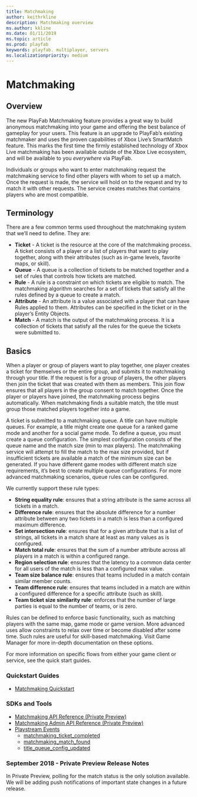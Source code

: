 ```yaml
---
title: Matchmaking
author: keithrkline
description: Matchmaking overview
ms.author: kkline
ms.date: 01/11/2019
ms.topic: article
ms.prod: playfab
keywords: playfab. multiplayer, servers
ms.localizationpriority: medium
---
```


# Matchmaking

## Overview

The new PlayFab Matchmaking feature provides a great way to build anonymous matchmaking into your game and offering the best balance of gameplay for your users. This feature is an upgrade to PlayFab’s existing matchmaker and uses the proven capabilities of Xbox Live’s SmartMatch feature. This marks the first time the firmly established technology of Xbox Live matchmaking has been available outside of the Xbox Live ecosystem, and will be available to you *everywhere* via PlayFab.

Individuals or groups who want to enter matchmaking request the matchmaking service to find other players with whom to set up a match. Once the request is made, the service will hold on to the request and try to match it with other requests. The service creates matches that contains players who are most compatible. 

## Terminology

There are a few common terms used throughout the matchmaking system that we’ll need to define. They are:

+ **Ticket** - A ticket is the resource at the core of the matchmaking process. A ticket consists of a player or a list of players that want to play together, along with their attributes (such as in-game levels, favorite maps, or skill).
+ **Queue** - A queue is a collection of tickets to be matched together and a set of rules that controls how tickets are matched.
+ **Rule** - A rule is a constraint on which tickets are eligible to match. The matchmaking algorithm searches for a set of tickets that satisfy all the rules defined by a queue to create a match.
+ **Attribute** - An attribute is a value associated with a player that can have Rules applied to them. Attributes can be specified in the ticket or in the player’s Entity Objects.
+ **Match** - A match is the output of the matchmaking process. It is a collection of tickets that satisfy all the rules for the queue the tickets were submitted to.

## Basics

When a player or group of players want to play together, one player creates a ticket for themselves or the entire group, and submits it to matchmaking through your title. If the request is for a group of players, the other players then join the ticket that was created with them as members. This join flow ensures that all players in the group consent to match together. Once the player or players have joined, the matchmaking process begins automatically. When matchmaking finds a suitable match, the title must group those matched players together into a game.

A ticket is submitted to a matchmaking queue. A title can have multiple queues. For example, a title might create one queue for a ranked game mode and another for a social game mode. To define a queue, you must create a queue configuration. The simplest configuration consists of the queue name and the match size (min to max players). The matchmaking service will attempt to fill the match to the max size provided, but if insufficient tickets are available a match of the minimum size can be generated. If you have different game modes with different match size requirements, it’s best to create multiple queue configurations. For more advanced matchmaking scenarios, queue rules can be configured.

We currently support these rule types:

+ **String equality rule**: ensures that a string attribute is the same across all tickets in a match.
+ **Difference rule**: ensures that the absolute difference for a number attribute between any two tickets in a match is less than a configured maximum difference.
+ **Set intersection rule**: ensures that for a given attribute that is a list of strings, all tickets in a match share at least as many values as is configured.
+ **Match total rule**: ensures that the sum of a number attribute across all players in a match is within a configured range.
+ **Region selection rule**: ensures that the latency to a common data center for all users of the match is less than a configured max value.
+ **Team size balance rule**: ensures that teams included in a match contain similar member counts.
+ **Team difference rule**: ensures that teams included in a match are within a configured difference for a specific attribute (such as skill).
+ **Team ticket size similarity rule**: enforces that the number of large parties is equal to the number of teams, or is zero.

Rules can be defined to enforce basic functionality, such as matching players with the same map, game mode or game version. More advanced uses allow constraints to relax over time or become disabled after some time. Such rules are useful for skill-based matchmaking. Visit Game Manager for more in-depth documentation on these options.

For more information on specific flows from either your game client or service, see the quick start guides.  

### Quickstart Guides

+ [Matchmaking Quickstart](quickstart-unity.md)

### SDKs and Tools

+ [Matchmaking API Reference (Private Preview)](xref:titleid.playfabapi.com.multiplayer.matchmaking)
+ [Matchmaking Admin API Reference (Private Preview)](xref:titleid.playfabapi.com.multiplayer.matchmakingadmin)
+ [Playstream Events](../../../api-references/events/index.md)
  + [matchmaking_ticket_completed](../../../api-references/events/matchmaking-ticket-completed.md)
  + [matchmaking_match_found](../../../api-references/events/matchmaking-match-found.md)
  + [title_queue_config_updated](../../../api-references/events/title-queue-config-updated.md)

### September 2018 - Private Preview Release Notes

In Private Preview, polling for the match status is the only solution available. We will be adding push notifications of important state changes in a future release.
